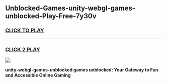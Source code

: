 
## Unblocked-Games-unity-webgl-games-unblocked-Play-Free-7y30v
<h3>
<a href="https://premium76.site?title=unity-webgl-games-unblocked&ref=21A">CLICK TO PLAY</a></h3>
<hr>

<h3>
<a href="https://premium76.site?title=unity-webgl-games-unblocked&ref=21A">CLICK 2 PLAY</a>
  
</h3>

<a href="https://premium76.site?title=unity-webgl-games-unblocked&ref=21A"><img src="https://clearcache.store/games.png"></a>


**unity-webgl-games-unblocked games unblocked: Your Gateway to Fun and Accessible Online Gaming**
